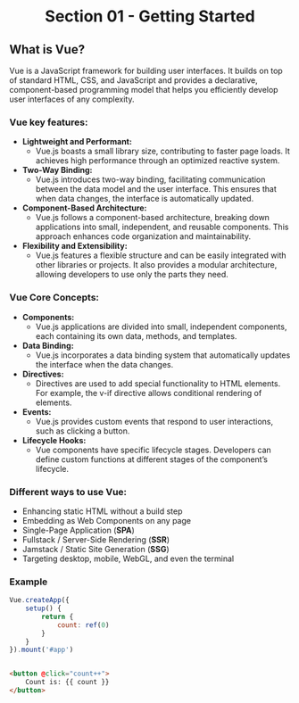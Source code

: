 <div align="center">
  <h1>Section 01 - Getting Started</h1>
</div>

## What is Vue?

Vue is a JavaScript framework for building user interfaces. It builds on top of standard HTML, CSS, and JavaScript and
provides a declarative, component-based programming model that helps you efficiently develop user interfaces of any
complexity.

### Vue key features:

* **Lightweight and Performant:**
    * Vue.js boasts a small library size, contributing to faster page loads. It achieves high
      performance through an optimized reactive system.
* **Two-Way Binding:**
    * Vue.js introduces two-way binding, facilitating communication between the data model and the user
      interface. This ensures that when data changes, the interface is automatically updated.
* **Component-Based Architecture:**
    * Vue.js follows a component-based architecture, breaking down applications into small,
      independent, and reusable components. This approach enhances code organization and maintainability.
* **Flexibility and Extensibility:**
    * Vue.js features a flexible structure and can be easily integrated with other libraries
      or projects. It also provides a modular architecture, allowing developers to use only the parts they need.

### Vue Core Concepts:

* **Components:**
    * Vue.js applications are divided into small, independent components, each containing its own data, methods, and
      templates.
* **Data Binding:**
    * Vue.js incorporates a data binding system that automatically updates the interface when the data changes.
* **Directives:**
    * Directives are used to add special functionality to HTML elements. For example, the v-if directive allows
      conditional rendering of elements.
* **Events:**
    * Vue.js provides custom events that respond to user interactions, such as clicking a button.
* **Lifecycle Hooks:**
    * Vue components have specific lifecycle stages. Developers can define custom functions at different stages of the
      component’s lifecycle.

### Different ways to use Vue:

* Enhancing static HTML without a build step
* Embedding as Web Components on any page
* Single-Page Application (**SPA**)
* Fullstack / Server-Side Rendering (**SSR**)
* Jamstack / Static Site Generation (**SSG**)
* Targeting desktop, mobile, WebGL, and even the terminal

### Example

```javascript
Vue.createApp({
	setup() {
		return {
			count: ref(0)
		}
	}
}).mount('#app')
```

```html

<button @click="count++">
	Count is: {{ count }}
</button>
```



